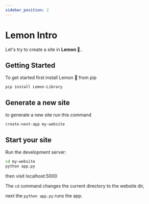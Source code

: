```yaml
---
sidebar_position: 2
---
```


# Lemon Intro

Let's try to create a site in **Lemon 🍋**..

## Getting Started

To get started first install Lemon 🍋 from pip

```
pip install Lemon-Library
```

## Generate a new site

to generate a new site run this command

```
create-next-app my-website
```

## Start your site

Run the development server:

```bash
cd my-website
python app.py
```

then visit localhost:5000

The `cd` command changes the current directory to the website dir,

next the `python app.py` runs the app.